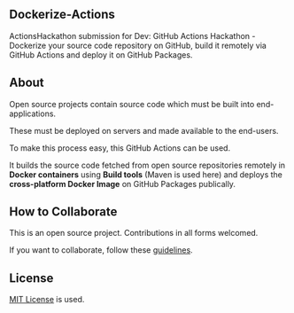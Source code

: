 ## Dockerize-Actions

ActionsHackathon submission for Dev: GitHub Actions Hackathon - Dockerize your source code repository on GitHub, build it remotely via GitHub Actions and deploy it on GitHub Packages.

## About

Open source projects contain source code which must be built into end-applications.

These must be deployed on servers and made available to the end-users.

To make this process easy, this GitHub Actions can be used.

It builds the source code fetched from open source repositories remotely in **Docker containers** using **Build tools** (Maven is used here) and deploys the **cross-platform Docker Image** on GitHub Packages publically.

## How to Collaborate

This is an open source project. Contributions in all forms welcomed.

If you want to collaborate, follow these [guidelines](CONTRIBUTING.md).

## License

[MIT License](LICENSE) is used.